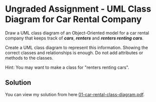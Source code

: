 # Ungraded Assignment - UML Class Diagram for Car Rental Company

Draw a UML class diagram of an Object-Oriented model for a car rental company that keeps track of ***cars***, ***renters*** and ***renters renting cars***.

Create a UML class diagram to represent this information. Showing the correct classes and relationships is enough. Do not add attributes or methods to the classes.

Hint: You may want to make a class for "renters renting cars".

## Solution

You can view my solution from here [01-car-rental-class-diagram.pdf](./01-car-rental-class-diagram.pdf).